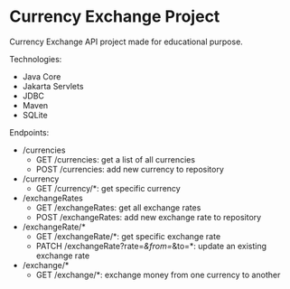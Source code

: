 # Currency Exchange Project

Currency Exchange API project made for educational purpose.

Technologies:
- Java Core
- Jakarta Servlets
- JDBC
- Maven
- SQLite

Endpoints:
- /currencies
  - GET /currencies: get a list of all currencies
  - POST /currencies: add new currency to repository
- /currency
  - GET /currency/*: get specific currency
- /exchangeRates
  - GET /exchangeRates: get all exchange rates
  - POST /exchangeRates: add new exchange rate to repository
- /exchangeRate/*
  - GET /exchangeRate/*: get specific exchange rate
  - PATCH /exchangeRate?rate=*&from=*&to=*: update an existing exchange rate
- /exchange/*
  - GET /exchange/*: exchange money from one currency to another
